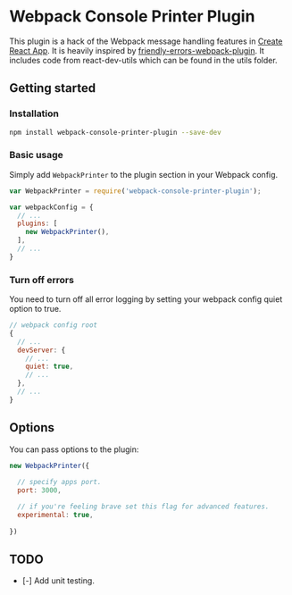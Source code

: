 # Webpack Console Printer Plugin

This plugin is a hack of the Webpack message handling features in [Create React App](https://github.com/facebookincubator/create-react-app). It is heavily inspired by [friendly-errors-webpack-plugin](https://github.com/geowarin/friendly-errors-webpack-plugin). It includes code from react-dev-utils which can be found in the utils folder. 
## Getting started

### Installation

```bash
npm install webpack-console-printer-plugin --save-dev
```
### Basic usage

Simply add `WebpackPrinter` to the plugin section in your Webpack config.

```javascript
var WebpackPrinter = require('webpack-console-printer-plugin');

var webpackConfig = {
  // ...
  plugins: [
    new WebpackPrinter(),
  ],
  // ...
}
```

### Turn off errors

You need to turn off all error logging by setting your webpack config quiet option to true.

```javascript
// webpack config root
{
  // ...
  devServer: {
    // ...
    quiet: true,
    // ...
  },
  // ...
}
```
## Options

You can pass options to the plugin:

```js
new WebpackPrinter({
  
  // specify apps port. 
  port: 3000,

  // if you're feeling brave set this flag for advanced features.
  experimental: true,
 
})
```

## TODO

- [-] Add unit testing.